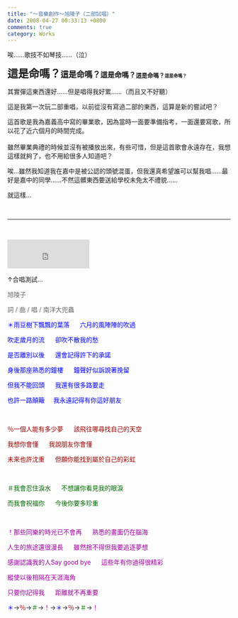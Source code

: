 ```yaml
---
title: "～音樂創作～旭陵子（二部試唱）"
date: 2008-04-27 00:33:13 +0800
comments: true
category: Works
---
```

<p>唉......歌技不如琴技......（泣）</p><p><strong><font size="5">這是命嗎？</font><font size="3"><font size="4">這是命嗎？</font>這是命嗎？<font size="2">這是命嗎？</font></font><font size="1">這是命嗎？</font></strong></p><p>其實彈這東西還好......但是唱得我好累......（而且又不好聽）</p><p>這是我第一次玩二部重唱，以前從沒有寫過二部的東西，這算是新的嘗試吧？</p>這首歌是我為嘉義高中寫的畢業歌，因為當時一面要準備指考，一面還要寫歌，所以花了近六個月的時間完成。<br /><br />雖然畢業典禮的時候並沒有被播放出來，有些可惜，但是這首歌會永遠存在，我想這樣就夠了，也不用給很多人知道吧？<p>唉...雖然我知道我在嘉中是被公認的頭號混蛋，但我還真希望誰可以幫我唱......最好是嘉中的同學......不然這髒東西要送給學校未免太不禮貌......</p><p>就這樣...</p><p>&nbsp;</p><hr /><br /><p><iframe height="65" frameborder="0" width="185" scrolling="no" src="http://vlog.xuite.net/vlog/guest/external.php?media_id=ZnVwUzFxLTEwMjUxODQuZmx2&pt=2&ar=1&as=1" marginheight="0" marginwidth="0"></iframe></p><p>↑合唱測試... </p><p><font color="#666666">旭陵子</font></p><p><font color="#666666">詞 / 曲 / 唱 / </font><font color="#666666">南洋大兜蟲</font></p><p><font color="#0000ff">＊雨豆樹下飄飄的葉落      </font><font color="#0000ff">六月的風陣陣的吹過</font></p><p><font color="#0000ff">吹走歲月的流      </font><font color="#0000ff">卻吹不散我的愁</font></p><p><font color="#0000ff">是否離別以後      </font><font color="#0000ff">還會記得許下的承諾</font></p><p><font color="#0000ff"></font></p><p><font color="#0000ff">身後那座熟悉的鐘樓      </font><font color="#0000ff">鐘聲好似訴說著挽留</font></p><p><font color="#0000ff">但我不能回頭      </font><font color="#0000ff">我還有很多路要走</font></p><p><font color="#0000ff">也許一路顛簸     </font><font color="#0000ff">我永遠記得有你這好朋友</font> </p><p>&nbsp;</p><p><font color="#990000">％一個人能有多少夢      </font><font color="#990000">該飛往哪尋找自己的天空</font></p><p><font color="#990000">我想你會懂      我</font><font color="#990000">說朋友你會懂</font></p><p><font color="#990000">未來也許沈重      但</font><font color="#990000">願你能找到屬於自己的彩虹</font></p><p>&nbsp;</p><p><font color="#006600">＃我會忍住淚水      不</font><font color="#006600">想讓你看見我的眼淚</font></p><p><font color="#006600">而我會祝福你      今</font><font color="#006600">後你要多珍重</font> </p><p>&nbsp;</p><p><font color="#990099">！那些同樂的時光已不會再      熟</font><font color="#990099">悉的畫面仍在腦海</font></p><p><font color="#990099">人生的旅途還很漫長      雖</font><font color="#990099">然捨不得但我要追逐夢想</font></p><p><font color="#990099"></font></p><p><font color="#990099">感謝認識我的人Say good bye      這</font><font color="#990099">些年有你過得很精彩</font></p><p><font color="#990099">縱使以後相隔在天涯海角</font></p><p><font color="#990099">只要你記得我      </font><font color="#990099">距離就不再重要</font></p><p><font color="#0000ff">＊</font>→<font color="#990000">％</font>→<font color="#006600">＃</font>→<font color="#990099">！</font>→<font color="#0000ff">＊</font>→<font color="#990000">％</font>→<font color="#006600">＃</font>→<font color="#990099">！</font></p>
